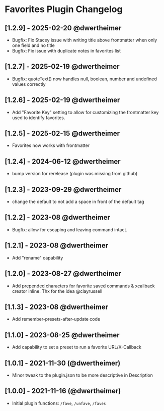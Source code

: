# Favorites Plugin Changelog

## [1.2.9] - 2025-02-20 @dwertheimer

- Bugfix: Fix Stacey issue with writing title above frontmatter when only one field and no title
- Bugfix: Fix issue with duplicate notes in favorites list

## [1.2.7] - 2025-02-19 @dwertheimer

- Bugfix: quoteText() now handles null, boolean, number and undefined values correctly

## [1.2.6] - 2025-02-19 @dwertheimer

- Add "Favorite Key" setting to allow for customizing the frontmatter key used to identify favorites.

## [1.2.5] - 2025-02-15 @dwertheimer

- Favorites now works with frontmatter

## [1.2.4] - 2024-06-12 @dwertheimer

- bump version for rerelease (plugin was missing from github)

## [1.2.3] - 2023-09-29 @dwertheimer

- change the default to not add a space in front of the default tag

## [1.2.2] - 2023-08 @dwertheimer

- Bugfix: allow for escaping and leaving command intact.

## [1.2.1] - 2023-08 @dwertheimer

- Add "rename" capability

## [1.2.0] - 2023-08-27 @dwertheimer

- Add prepended characters for favorite saved commands & xcallback creator inline. Thx for the idea @clayrussell

## [1.1.3] - 2023-08 @dwertheimer

- Add remember-presets-after-update code

## [1.1.0] - 2023-08-25 @dwertheimer

- Add capability to set a preset to run a favorite URL/X-Callback

## [1.0.1] - 2021-11-30 (@dwertheimer)

- Minor tweak to the plugin.json to be more descriptive in Description

## [1.0.0] - 2021-11-16 (@dwertheimer)

- Initial plugin functions: `/fave`, `/unfave`, `/faves`
